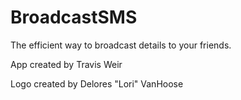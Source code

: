# BroadcastSMS

The efficient way to broadcast details to your friends.

App created by Travis Weir

Logo created by Delores "Lori" VanHoose


